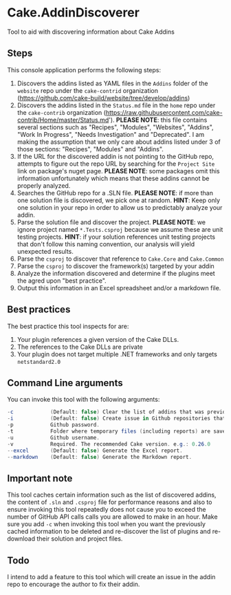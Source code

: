# Cake.AddinDiscoverer
Tool to aid with discovering information about Cake Addins

## Steps
This console application performs the following steps:

1. Discovers the addins listed as YAML files in the `Addins` folder of the `website` repo under the `cake-contrid` organization (https://github.com/cake-build/website/tree/develop/addins)
2. Discovers the addins listed in the `Status.md` file in the `home` repo under the `cake-contrib` organization (https://raw.githubusercontent.com/cake-contrib/Home/master/Status.md'). **PLEASE NOTE**: this file contains several sections such as "Recipes", "Modules", "Websites", "Addins", "Work In Progress", "Needs Investigation" and "Deprecated". I am making the assumption that we only care about addins listed under 3 of those sections: "Recipes", "Modules" and "Addins".
3. If the URL for the discovered addin is not pointing to the GitHub repo, attempts to figure out the repo URL by searching for the `Project Site` link on package's nuget page. **PLEASE NOTE**: some packages omit this information unfortunately which means that these addins cannot be properly analyzed.
4. Searches the GitHub repo for a .SLN file. **PLEASE NOTE**: if more than one solution file is discovered, we pick one at random. **HINT**: Keep only one solution in your repo in order to allow us to predictably analyze your addin.
5. Parse the solution file and discover the project. **PLEASE NOTE**: we ignore project named `*.Tests.csproj` because we assume these are unit testing projects. **HINT**: if your solution references unit testing projects that don't follow this naming convention, our analysis will yield unexpected results.
6. Parse the `csproj` to discover that reference to `Cake.Core` and `Cake.Common`
7. Parse the `csproj` to discover the framework(s) targeted by your addin
8. Analyze the information discovered and determine if the plugins meet the agred upon "best practice".
9. Output this information in an Excel spreadsheet and/or a markdown file.

## Best practices

The best practice this tool inspects for are:

1. Your plugin references a given version of the Cake DLLs.
2. The references to the Cake DLLs are private
3. Your plugin does not target multiple .NET frameworks and only targets `netstandard2.0`

## Command Line arguments

You can invoke this tool with the following arguments:

```csharp
-c            (Default: false) Clear the list of addins that was previously cached.
-i            (Default: false) Create issue in Github repositories that do not meet recommendations.
-p            Github password.
-t            Folder where temporary files (including reports) are saved.
-u            Github username.
-v            Required. The recommended Cake version. e.g.: 0.26.0
--excel       (Default: false) Generate the Excel report.
--markdown    (Default: false) Generate the Markdown report.
```

## Important note

This tool caches certain information such as the list of discovered addins, the content of `.sln` and `.csproj` file for performance reasons and also to ensure invoking this tool repeatedly does not cause you to exceed the number of GitHub API calls calls you are allowed to make in an hour. Make sure you add `-c` when invoking this tool when you want the previously cached information to be deleted and re-discover the list of plugins and re-download their solution and project files.

## Todo

I intend to add a feature to this tool which will create an issue in the addin repo to encourage the author to fix their addin.
